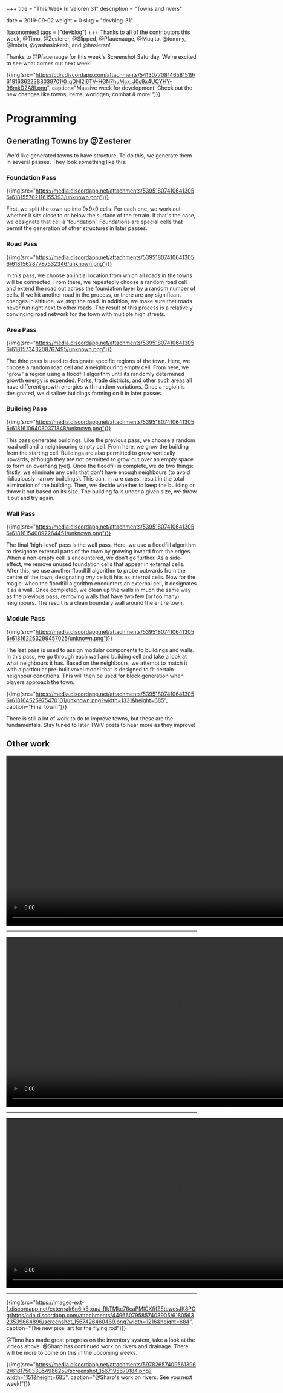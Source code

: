 +++
title = "This Week In Veloren 31"
description = "Towns and rivers"

date = 2019-09-02
weight = 0
slug = "devblog-31"

[taxonomies]
tags = ["devblog"]
+++
Thanks to all of the contributors this week, @Timo, @Zesterer, @Slipped, @Pfauenauge, @Muqito, @tommy, @Imbris, @yashaslokesh, and @haslersn!

Thanks to @Pfauenauge for this week's Screenshot Saturday. We're excited to see what comes out next week!

{{img(src="https://cdn.discordapp.com/attachments/541307708146581519/618163622388039701/0_qDNl2l6TV-HGN7huMcx_J0s9x4UCYHY-96mkD2A8I.png", caption="Massive week for development! Check out the new changes like towns, items, worldgen, combat & more!")}}

# Programming

## Generating Towns by @Zesterer

We'd like generated towns to have structure. To do this, we generate them in several passes. They look something like this:

### Foundation Pass

{{img(src="https://media.discordapp.net/attachments/539518074106413056/618155702116155393/unknown.png")}}

First, we split the town up into 9x9x9 cells. For each one, we work out whether it sits close to or below the surface of the terrain. If that's the case, we designate that cell a 'foundation'. Foundations are special cells that permit the generation of other structures in later passes.

### Road Pass

{{img(src="https://media.discordapp.net/attachments/539518074106413056/618156287787532346/unknown.png")}}

In this pass, we choose an initial location from which all roads in the towns will be connected. From there, we repeatedly choose a random road cell and extend the road out across the foundation layer by a random number of cells. If we hit another road in the process, or there are any significant changes in altitude, we stop the road. In addition, we make sure that roads never run right next to other roads. The result of this process is a relatively convincing road network for the town with multiple high streets.

### Area Pass

{{img(src="https://media.discordapp.net/attachments/539518074106413056/618157343208767495/unknown.png")}}

The third pass is used to designate specific regions of the town. Here, we choose a random road cell and a neighbouring empty cell. From here, we "grow" a region using a floodfill algorithm until its randomly determined growth energy is expended. Parks, trade districts, and other such areas all have different growth energies with random variations. Once a region is designated, we disallow buildings forming on it in later passes.

### Building Pass

{{img(src="https://media.discordapp.net/attachments/539518074106413056/618161064030371848/unknown.png")}}

This pass generates buildings. Like the previous pass, we choose a random road cell and a neighbouring empty cell. From here, we grow the building from the starting cell. Buildings are also permitted to grow vertically upwards, although they are not permitted to grow out over an empty space to form an overhang (yet). Once the floodfill is complete, we do two things: firstly, we eliminate any cells that don't have enough neighbours (to avoid ridiculously narrow buildings). This can, in rare cases, result in the total elimination of the building. Then, we decide whether to keep the building or throw it out based on its size. The building falls under a given size, we throw it out and try again.

### Wall Pass

{{img(src="https://media.discordapp.net/attachments/539518074106413056/618161540092264451/unknown.png")}}

The final 'high-level' pass is the wall pass. Here, we use a floodfill algorithm to designate external parts of the town by growing inward from the edges. When a non-empty cell is encountered, we don't go further. As a side-effect, we remove unused foundation cells that appear in external cells. After this, we use another floodfill algorithm to probe outwards from the centre of the town, designating *any* cells it hits as internal cells. Now for the magic: when the floodfill algorithm encounters an external cell, it designates it as a wall. Once completed, we clean up the walls in much the same way as the previous pass, removing walls that have two few (or too many) neighbours. The result is a clean boundary wall around the entire town.

### Module Pass

{{img(src="https://media.discordapp.net/attachments/539518074106413056/618162263299457025/unknown.png")}}

The last pass is used to assign modular components to buildings and walls. In this pass, we go through each wall and building cell and take a look at what neighbours it has. Based on the neighbours, we attempt to match it with a particular pre-built voxel model that is designed to fit certain neighbour conditions. This will then be used for block generation when players approach the town.

{{img(src="https://media.discordapp.net/attachments/539518074106413056/618164525975470101/unknown.png?width=1331&height=685", caption="Final town!")}}

There is still a lot of work to do to improve towns, but these are the fundamentals. Stay tuned to later TWiV posts to hear more as they improve!

## Other work

<video width=900 controls>
  <source src="https://cdn.discordapp.com/attachments/523568428905398283/615992611680813076/2019-08-27_21-33-06.mp4" type="video/mp4">
Your browser does not support the video tag.
</video>

<hr>

<video width=900 controls>
  <source src="https://cdn.discordapp.com/attachments/523568428905398283/616357085688365104/2019-08-28_21-42-26.mp4" type="video/mp4">
Your browser does not support the video tag.
</video>

<hr>

<video width=900 controls>
  <source src="https://cdn.discordapp.com/attachments/523568428905398283/616373180852076547/untitled.mp4" type="video/mp4">
Your browser does not support the video tag.
</video>

<hr>

{{img(src="https://images-ext-1.discordapp.net/external/6n6ik5ixurJ_RkTMkc76caPMlCXfifZEtcwcsJK8PCg/https/cdn.discordapp.com/attachments/449660795857403905/618056323539664896/screenshot_1567426460469.png?width=1216&height=684", caption="The new pixel art for the flying rod")}}

@Timo has made great progress on the inventory system, take a look at the videos above. @Sharp has continued work on rivers and drainage. There will be more to come on this in the upcoming weeks.

{{img(src="https://media.discordapp.net/attachments/597826574095613962/618175033054986259/screenshot_1567195670184.png?width=1151&height=685", caption="@Sharp's work on rivers. See you next week!")}}
